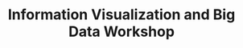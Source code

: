 ---
dateStart: 2015-02-23
dateEnd: 2015-02-27
title: "Information Visualization and Big Data Workshop"
venue: "Fields Institute"
organizer: Nancy Reid
credit: "Places & Spaces"
city: Toronto
state:
country: Canada
pdfLink:
venueImages:
 - sm: image01.sm.jpg
   lg: image01.lg.jpg
 - sm: image02.sm.jpg
   lg: image02.lg.jpg
 - sm: image03.sm.jpg
   lg: image03.lg.jpg
 - sm: image04.sm.jpg
   lg: image04.lg.jpg
 - sm: image05.sm.jpg
   lg: image05.lg.jpg
 - sm: image06.sm.jpg
   lg: image06.lg.jpg
 - sm: image07.sm.jpg
   lg: image07.lg.jpg
---